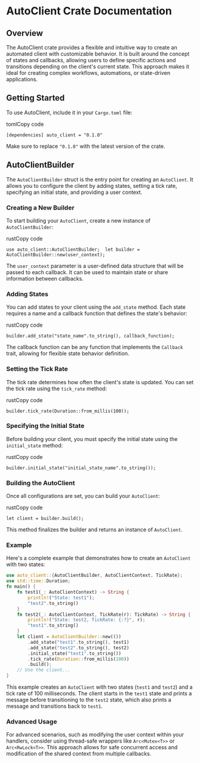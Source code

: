 # AutoClient Crate Documentation

## Overview

The AutoClient crate provides a flexible and intuitive way to create an automated client with customizable behavior. It is built around the concept of states and callbacks, allowing users to define specific actions and transitions depending on the client's current state. This approach makes it ideal for creating complex workflows, automations, or state-driven applications.

## Getting Started

To use AutoClient, include it in your `Cargo.toml` file:

tomlCopy code

`[dependencies] auto_client = "0.1.0"`

Make sure to replace `"0.1.0"` with the latest version of the crate.

## AutoClientBuilder

The `AutoClientBuilder` struct is the entry point for creating an `AutoClient`. It allows you to configure the client by adding states, setting a tick rate, specifying an initial state, and providing a user context.

### Creating a New Builder

To start building your `AutoClient`, create a new instance of `AutoClientBuilder`:

rustCopy code

`use auto_client::AutoClientBuilder;  let builder = AutoClientBuilder::new(user_context);`

The `user_context` parameter is a user-defined data structure that will be passed to each callback. It can be used to maintain state or share information between callbacks.

### Adding States

You can add states to your client using the `add_state` method. Each state requires a name and a callback function that defines the state's behavior:

rustCopy code

`builder.add_state("state_name".to_string(), callback_function);`

The callback function can be any function that implements the `Callback` trait, allowing for flexible state behavior definition.

### Setting the Tick Rate

The tick rate determines how often the client's state is updated. You can set the tick rate using the `tick_rate` method:

rustCopy code

`builder.tick_rate(Duration::from_millis(100));`

### Specifying the Initial State

Before building your client, you must specify the initial state using the `initial_state` method:

rustCopy code

`builder.initial_state("initial_state_name".to_string());`

### Building the AutoClient

Once all configurations are set, you can build your `AutoClient`:

rustCopy code

`let client = builder.build();`

This method finalizes the builder and returns an instance of `AutoClient`.

### Example

Here's a complete example that demonstrates how to create an `AutoClient` with two states:

```rust
use auto_client::{AutoClientBuilder, AutoClientContext, TickRate}; 
use std::time::Duration;  
fn main() {     
    fn test1(_: AutoClientContext) -> String {         
        println!("State: test1");         
        "test2".to_string()     
    }      
    fn test2(_: AutoClientContext, TickRate(r): TickRate) -> String {         
        println!("State: test2, TickRate: {:?}", r);
        "test1".to_string()     
    }      
    let client = AutoClientBuilder::new(())         
        .add_state("test1".to_string(), test1)         
        .add_state("test2".to_string(), test2)         
        .initial_state("test1".to_string())         
        .tick_rate(Duration::from_millis(100))         
        .build();      
    // Use the client... 
}
```

This example creates an `AutoClient` with two states (`test1` and `test2`) and a tick rate of 100 milliseconds. The client starts in the `test1` state and prints a message before transitioning to the `test2` state, which also prints a message and transitions back to `test1`.

### Advanced Usage

For advanced scenarios, such as modifying the user context within your handlers, consider using thread-safe wrappers like `Arc<Mutex<T>>` or `Arc<RwLock<T>>`. This approach allows for safe concurrent access and modification of the shared context from multiple callbacks.

